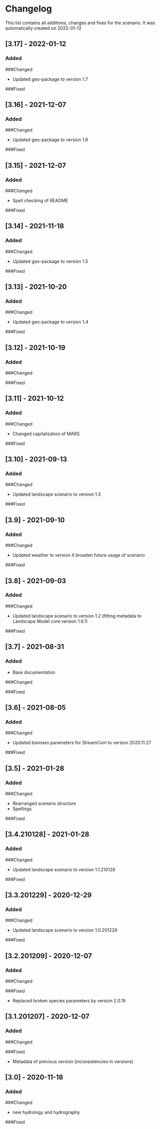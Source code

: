 # Changelog
This list contains all additions, changes and fixes for the scenario.
It was automatically created on 2022-01-12

## [3.17] - 2022-01-12
### Added

###Changed
- Updated geo-package to version 1.7

###Fixed


## [3.16] - 2021-12-07
### Added

###Changed
- Updated geo-package to version 1.6

###Fixed


## [3.15] - 2021-12-07
### Added

###Changed
- Spell checking of README

###Fixed


## [3.14] - 2021-11-18
### Added

###Changed
- Updated geo-package to version 1.5

###Fixed


## [3.13] - 2021-10-20
### Added

###Changed
- Updated geo-package to version 1.4

###Fixed


## [3.12] - 2021-10-19
### Added

###Changed

###Fixed


## [3.11] - 2021-10-12
### Added

###Changed
- Changed capitalization of MARS

###Fixed


## [3.10] - 2021-09-13
### Added

###Changed
- Updated landscape scenario to version 1.3

###Fixed


## [3.9] - 2021-09-10
### Added

###Changed
- Updated weather to version 4 broaden future usage of scenario

###Fixed


## [3.8] - 2021-09-03
### Added

###Changed
- Updated landscape scenario to version 1.2 (fitting metadata to Landscape Model core version 1.6.1)

###Fixed


## [3.7] - 2021-08-31
### Added
- Base documentation

###Changed

###Fixed


## [3.6] - 2021-08-05
### Added

###Changed
- Updated biomass parameters for StreamCom to version 2020.11.27

###Fixed


## [3.5] - 2021-01-28
### Added

###Changed
- Rearranged scenario structure
- Spellings

###Fixed


## [3.4.210128] - 2021-01-28
### Added

###Changed
- Updated landscape scenario to version 1.1.210128

###Fixed


## [3.3.201229] - 2020-12-29
### Added

###Changed
- Updated landscape scenario to version 1.0.201229

###Fixed


## [3.2.201209] - 2020-12-07
### Added

###Changed

###Fixed
- Replaced broken species parameters by version 2.0.19


## [3.1.201207] - 2020-12-07
### Added

###Changed

###Fixed
- Metadata of previous version (inconsistencies in versions)


## [3.0] - 2020-11-18
### Added

###Changed
- new hydrology and hydrography

###Fixed

